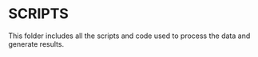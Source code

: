 # SCRIPTS

This folder includes all the scripts and code used to process the data and generate results.
